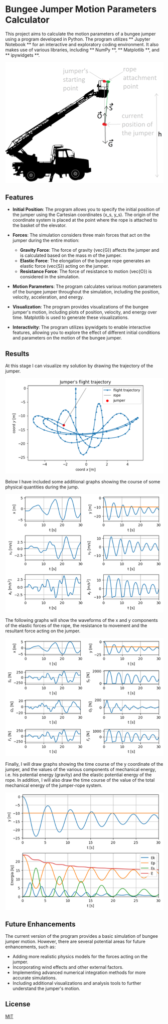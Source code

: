 
# Bungee Jumper Motion Parameters Calculator

This project aims to calculate the motion parameters of a bungee jumper using a program developed in Python. The program utilizes ** Jupyter Notebook ** for an interactive and exploratory coding environment. It also makes use of various libraries, including ** NumPy **, ** Matplotlib **, and ** ipywidgets **.

![dzwig](dzwig.png)


## Features

- **Initial Position**: The program allows you to specify the initial position of the jumper using the Cartesian coordinates (x_s, y_s). The origin of the coordinate system is placed at the point where the rope is attached to the basket of the elevator.
- **Forces**: The simulation considers three main forces that act on the jumper during the entire motion:

    - **Gravity Force**: The force of gravity (vec{G}) affects the jumper and is calculated based on the mass m of the jumper.
    - **Elastic Force**: The elongation of the bungee rope generates an elastic force (vec{S}) acting on the jumper.
    - **Resistance Force**: The force of resistance to motion (vec{O}) is considered in the simulation.
- **Motion Parameters**: The program calculates various motion parameters of the bungee jumper throughout the simulation, including the position, velocity, acceleration, and energy.
- **Visualization**: The program provides visualizations of the bungee jumper's motion, including plots of position, velocity, and energy over time. Matplotlib is used to generate these visualizations.

- **Interactivity**: The program utilizes ipywidgets to enable interactive features, allowing you to explore the effect of different initial conditions and parameters on the motion of the bungee jumper.
## Results

At this stage I can visualize my solution by drawing the trajectory of the jumper.  

![trajectory](0.png)

Below I have included some additional graphs showing the course of some physical quantities during the jump. 

![phys_quant](1.png)

The following graphs will show the waveforms of the x and y components of the elastic forces of the rope, the resistance to movement and the resultant force acting on the jumper.

![waveforms](2.png)

Finally, I will draw graphs showing the time course of the y coordinate of the jumper, and the values of the various components of mechanical energy, i.e. his potential energy (gravity) and the elastic potential energy of the rope. In addition, I will also draw the time course of the value of the total mechanical energy of the jumper-rope system.

![energy](3.png)
## Future Enhancements

The current version of the program provides a basic simulation of bungee jumper motion. However, there are several potential areas for future enhancements, such as:

- Adding more realistic physics models for the forces acting on the jumper.
- Incorporating wind effects and other external factors.
- Implementing advanced numerical integration methods for more accurate simulations.
- Including additional visualizations and analysis tools to further understand the jumper's motion.

## License

[MIT](https://choosealicense.com/licenses/mit/)

